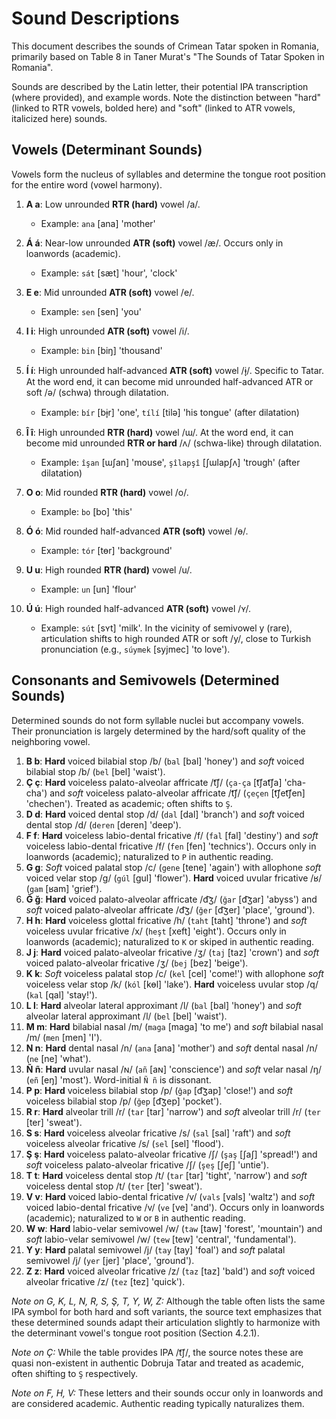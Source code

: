 # Sound Descriptions

This document describes the sounds of Crimean Tatar spoken in Romania, primarily based on Table 8 in Taner Murat's "The Sounds of Tatar Spoken in Romania".

Sounds are described by the Latin letter, their potential IPA transcription (where provided), and example words. Note the distinction between "hard" (linked to RTR vowels, bolded here) and "soft" (linked to ATR vowels, italicized here) sounds.

## Vowels (Determinant Sounds)

Vowels form the nucleus of syllables and determine the tongue root position for the entire word (vowel harmony).

1.  **A a**: Low unrounded **RTR (hard)** vowel /a/.
    *   Example: `ana` [ana] 'mother'

2.  **Á á**: Near-low unrounded **ATR (soft)** vowel /æ/. Occurs only in loanwords (academic).
    *   Example: `sát` [sæt] 'hour', 'clock'

3.  **E e**: Mid unrounded **ATR (soft)** vowel /e/.
    *   Example: `sen` [sen] 'you'

4.  **I i**: High unrounded **ATR (soft)** vowel /i/.
    *   Example: `bin` [biŋ] 'thousand'

5.  **Í í**: High unrounded half-advanced **ATR (soft)** vowel /ɨ̞/. Specific to Tatar. At the word end, it can become mid unrounded half-advanced ATR or soft /ə/ (schwa) through dilatation.
    *   Example: `bír` [bɨ̞r] 'one', `tílí` [tilə] 'his tongue' (after dilatation)

6.  **Î î**: High unrounded **RTR (hard)** vowel /ɯ/. At the word end, it can become mid unrounded **RTR or hard** /ʌ/ (schwa-like) through dilatation.
    *   Example: `îşan` [ɯʃan] 'mouse', `şîlapşî` [ʃɯlapʃʌ] 'trough' (after dilatation)

7.  **O o**: Mid rounded **RTR (hard)** vowel /o/.
    *   Example: `bo` [bo] 'this'

8.  **Ó ó**: Mid rounded half-advanced **ATR (soft)** vowel /ɵ/.
    *   Example: `tór` [tɵr] 'background'

9.  **U u**: High rounded **RTR (hard)** vowel /u/.
    *   Example: `un` [un] 'flour'

10. **Ú ú**: High rounded half-advanced **ATR (soft)** vowel /ʏ/.
    *   Example: `sút` [sʏt] 'milk'. In the vicinity of semivowel y (rare), articulation shifts to high rounded ATR or soft /y/, close to Turkish pronunciation (e.g., `súymek` [syjmec] 'to love').

## Consonants and Semivowels (Determined Sounds)

Determined sounds do not form syllable nuclei but accompany vowels. Their pronunciation is largely determined by the hard/soft quality of the neighboring vowel.

1.  **B b**: **Hard** voiced bilabial stop /b/ (`bal` [bal] 'honey') and *soft* voiced bilabial stop /b/ (`bel` [bel] 'waist').
2.  **Ç ç**: **Hard** voiceless palato-alveolar affricate /t͡ʃ/ (`ça-ça` [t͡ʃat͡ʃa] 'cha-cha') and *soft* voiceless palato-alveolar affricate /t͡ʃ/ (`çeçen` [t͡ʃet͡ʃen] 'chechen'). Treated as academic; often shifts to `Ş`.
3.  **D d**: **Hard** voiced dental stop /d/ (`dal` [dal] 'branch') and *soft* voiced dental stop /d/ (`deren` [deren] 'deep').
4.  **F f**: **Hard** voiceless labio-dental fricative /f/ (`fal` [fal] 'destiny') and *soft* voiceless labio-dental fricative /f/ (`fen` [fen] 'technics'). Occurs only in loanwords (academic); naturalized to `P` in authentic reading.
5.  **G g**: *Soft* voiced palatal stop /c/ (`gene` [tene] 'again') with allophone *soft* voiced velar stop /g/ (`gúl` [gul] 'flower'). **Hard** voiced uvular fricative /ʁ/ (`gam` [ʁam] 'grief').
6.  **Ğ ğ**: **Hard** voiced palato-alveolar affricate /d͡ʒ/ (`ğar` [d͡ʒar] 'abyss') and *soft* voiced palato-alveolar affricate /d͡ʒ/ (`ğer` [d͡ʒer] 'place', 'ground'). 
7.  **H h**: **Hard** voiceless glottal fricative /h/ (`taht` [taht] 'throne') and *soft* voiceless uvular fricative /x/ (`heşt` [xeft] 'eight'). Occurs only in loanwords (academic); naturalized to `K` or skiped in authentic reading.
8.  **J j**: **Hard** voiced palato-alveolar fricative /ʒ/ (`taj` [taz] 'crown') and *soft* voiced palato-alveolar fricative /ʒ/ (`bej` [bez] 'beige').
9.  **K k**: *Soft* voiceless palatal stop /c/ (`kel` [cel] 'come!') with allophone *soft* voiceless velar stop /k/ (`kól` [kɵl] 'lake'). **Hard** voiceless uvular stop /q/ (`kal` [qal] 'stay!').
10. **L l**: **Hard** alveolar lateral approximant /l/ (`bal` [bal] 'honey') and *soft* alveolar lateral approximant /l/ (`bel` [bel] 'waist').
11. **M m**: **Hard** bilabial nasal /m/ (`maga` [maga] 'to me') and *soft* bilabial nasal /m/ (`men` [men] 'I').
12. **N n**: **Hard** dental nasal /n/ (`ana` [ana] 'mother') and *soft* dental nasal /n/ (`ne` [ne] 'what').
13. **Ñ ñ**: **Hard** uvular nasal /ɴ/ (`añ` [aɴ] 'conscience') and *soft* velar nasal /ŋ/ (`eñ` [eŋ] 'most'). Word-initial `Ñ ñ` is dissonant.
14. **P p**: **Hard** voiceless bilabial stop /p/ (`ğap` [d͡ʒap] 'close!') and *soft* voiceless bilabial stop /p/ (`ğep` [d͡ʒep] 'pocket').
15. **R r**: **Hard** alveolar trill /r/ (`tar` [tar] 'narrow') and *soft* alveolar trill /r/ (`ter` [ter] 'sweat').
16. **S s**: **Hard** voiceless alveolar fricative /s/ (`sal` [sal] 'raft') and *soft* voiceless alveolar fricative /s/ (`sel` [sel] 'flood').
17. **Ş ş**: **Hard** voiceless palato-alveolar fricative /ʃ/ (`şaş` [ʃaʃ] 'spread!') and *soft* voiceless palato-alveolar fricative /ʃ/ (`şeş` [ʃeʃ] 'untie').
18. **T t**: **Hard** voiceless dental stop /t/ (`tar` [tar] 'tight', 'narrow') and *soft* voiceless dental stop /t/ (`ter` [ter] 'sweat').
19. **V v**: **Hard** voiced labio-dental fricative /v/ (`vals` [vals] 'waltz') and *soft* voiced labio-dental fricative /v/ (`ve` [ve] 'and'). Occurs only in loanwords (academic); naturalized to `W` or `B` in authentic reading.
20. **W w**: **Hard** labio-velar semivowel /w/ (`taw` [taw] 'forest', 'mountain') and *soft* labio-velar semivowel /w/ (`tew` [tew] 'central', 'fundamental').
21. **Y y**: **Hard** palatal semivowel /j/ (`tay` [tay] 'foal') and *soft* palatal semivowel /j/ (`yer` [jer] 'place', 'ground').
22. **Z z**: **Hard** voiced alveolar fricative /z/ (`taz` [taz] 'bald') and *soft* voiced alveolar fricative /z/ (`tez` [tez] 'quick').

*Note on G, K, L, N, R, S, Ş, T, Y, W, Z:* Although the table often lists the same IPA symbol for both hard and soft variants, the source text emphasizes that these determined sounds adapt their articulation slightly to harmonize with the determinant vowel's tongue root position (Section 4.2.1).

*Note on Ç:* While the table provides IPA /t͡ʃ/, the source notes these are quasi non-existent in authentic Dobruja Tatar and treated as academic, often shifting to `Ş` respectively.

*Note on F, H, V:* These letters and their sounds occur only in loanwords and are considered academic. Authentic reading typically naturalizes them.

